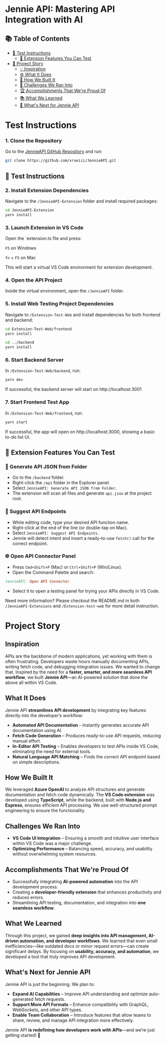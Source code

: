 # Jennie API: Mastering API Integration with AI  

## 📚 Table of Contents

- [🧪 Test Instructions](#test-instructions)
  - [🚀 Extension Features You Can Test](#extension-features-you-can-test)
- [📖 Project Story](#project-story)
  - [💡 Inspiration](#inspiration)
  - [⚙️ What It Does](#what-it-does)
  - [🧱 How We Built It](#how-we-built-it)
  - [🧗 Challenges We Ran Into](#challenges-we-ran-into)
  - [🏆 Accomplishments That We're Proud Of](#accomplishments-that-were-proud-of)
  - [📚 What We Learned](#what-we-learned)
  - [🚀 What's Next for Jennie API](#whats-next-for-jennie-api)



# Test Instructions

### 1. Clone the Repository

Go to the [JennieAPI GitHub Repository](https://github.com/xrueiii/JennieAPI/tree/main) and run:

```bash
git clone https://github.com/xrueiii/JennieAPI.git
```
## 🧪 Test Instructions

### 2. Install Extension Dependencies

Navigate to the `/JennieAPI-Extension` folder and install required packages:

```bash
cd JennieAPI-Extension
yarn install
```
### 3. Launch Extension in VS Code
Open the `extension.ts file and press:

`F5` on Windows

`fn` + `F5` on Mac

This will start a virtual VS Code environment for extension development.

### 4. Open the API Project
Inside the virtual environment, open the `/JennieAPI` folder.

### 5. Install Web Testing Project Dependencies
Navigate to `/Extension-Test-Web` and install dependencies for both frontend and backend:

```bash
cd Extension-Test-Web/frontend
yarn install

cd ../backend
yarn install
```
### 6. Start Backend Server
In `/Extension-Test-Web/backend`, run:

```bash
yarn dev
```
If successful, the backend server will start on http://localhost:3001

### 7. Start Frontend Test App
In `/Extension-Test-Web/frontend`, run:

```bash
yarn start
```
If successful, the app will open on http://localhost:3000, showing a basic to-do list UI.
## 🚀 Extension Features You Can Test

### 🔧 Generate API JSON from Folder
- Go to the `/backend` folder.
- Right-click the `/api` folder in the Explorer panel.
- Select `JennieAPI: Generate API JSON from Folder`.
- The extension will scan all files and generate `api.json` at the project root.

### 🤖 Suggest API Endpoints
- While editing code, type your desired API function name.
- Right-click at the end of the line (or double-tap on Mac).
- Select `JennieAPI: Suggest API Endpoints`.
- Jennie will detect intent and insert a ready-to-use `fetch()` call for the correct endpoint.

### 🌐 Open API Connector Panel
- Press `Cmd+Shift+P` (Mac) or `Ctrl+Shift+P` (Win/Linux).
- Open the Command Palette and search:

```makefile
JennieAPI: Open API Connector
```
- Select it to open a testing panel for trying your APIs directly in VS Code.


Need more information? 
Please checkout the README.md in both `/JennieAPI-Extensions` and `/Extension-test-web` for more detail instruction.

# Project Story

## Inspiration  
APIs are the backbone of modern applications, yet working with them is often frustrating. Developers waste hours manually documenting APIs, writing fetch code, and debugging integration issues. We wanted to change that. Inspired by the need for a **faster, smarter, and more seamless API workflow**, we built **Jennie API**—an AI-powered solution that done the above all within VS Code.  

## What It Does  
Jennie API **streamlines API development** by integrating key features directly into the developer’s workflow:  
- **Automated API Documentation** – Instantly generates accurate API documentation using AI.  
- **Fetch Code Generation** – Produces ready-to-use API requests, reducing manual effort.  
- **In-Editor API Testing** – Enables developers to test APIs inside VS Code, eliminating the need for external tools.  
- **Natural Language API Matching** – Finds the correct API endpoint based on simple descriptions.  

## How We Built It  
We leveraged **Azure OpenAI** to analyze API structures and generate documentation and fetch code dynamically. The **VS Code extension** was developed using **TypeScript**, while the backend, built with **Node.js and Express**, ensures efficient API processing. We use well-structured prompt engineering to ensure the functionality.  

## Challenges We Ran Into   
- **VS Code UI Integration** – Ensuring a smooth and intuitive user interface within VS Code was a major challenge.  
- **Optimizing Performance** – Balancing speed, accuracy, and usability without overwhelming system resources.  

## Accomplishments That We're Proud Of  
- Successfully integrating **AI-powered automation** into the API development process.  
- Creating a **developer-friendly extension** that enhances productivity and reduces errors.  
- Streamlining API testing, documentation, and integration into **one seamless workflow**.  

## What We Learned  
Through this project, we gained **deep insights into API management, AI-driven automation, and developer workflows**. We learned that even small inefficiencies—like outdated docs or minor request errors—can create significant delays. By focusing on **usability, accuracy, and automation**, we developed a tool that truly improves API development.  

## What's Next for Jennie API  
Jennie API is just the beginning. We plan to:  
- **Expand AI Capabilities** – Improve API understanding and optimize auto-generated fetch requests.  
- **Support More API Formats** – Enhance compatibility with GraphQL, WebSockets, and other API types.  
- **Enable Team Collaboration** – Introduce features that allow teams to share, review, and manage API integration more effectively.  

Jennie API **is redefining how developers work with APIs**—and we’re just getting started! 🚀

